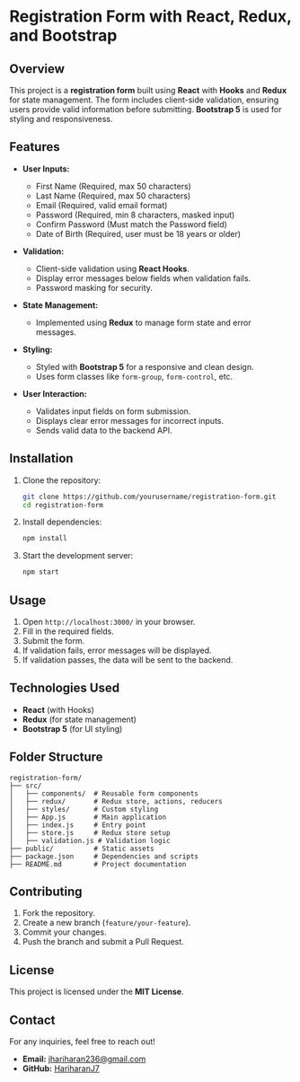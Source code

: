 # Registration Form with React, Redux, and Bootstrap

## Overview
This project is a **registration form** built using **React** with **Hooks** and **Redux** for state management. The form includes client-side validation, ensuring users provide valid information before submitting. **Bootstrap 5** is used for styling and responsiveness.

## Features
- **User Inputs:**
  - First Name (Required, max 50 characters)
  - Last Name (Required, max 50 characters)
  - Email (Required, valid email format)
  - Password (Required, min 8 characters, masked input)
  - Confirm Password (Must match the Password field)
  - Date of Birth (Required, user must be 18 years or older)

- **Validation:**
  - Client-side validation using **React Hooks**.
  - Display error messages below fields when validation fails.
  - Password masking for security.

- **State Management:**
  - Implemented using **Redux** to manage form state and error messages.

- **Styling:**
  - Styled with **Bootstrap 5** for a responsive and clean design.
  - Uses form classes like `form-group`, `form-control`, etc.

- **User Interaction:**
  - Validates input fields on form submission.
  - Displays clear error messages for incorrect inputs.
  - Sends valid data to the backend API.

## Installation
1. Clone the repository:
   ```sh
   git clone https://github.com/yourusername/registration-form.git
   cd registration-form
   ```
2. Install dependencies:
   ```sh
   npm install
   ```
3. Start the development server:
   ```sh
   npm start
   ```

## Usage
1. Open `http://localhost:3000/` in your browser.
2. Fill in the required fields.
3. Submit the form.
4. If validation fails, error messages will be displayed.
5. If validation passes, the data will be sent to the backend.

## Technologies Used
- **React** (with Hooks)
- **Redux** (for state management)
- **Bootstrap 5** (for UI styling)

## Folder Structure
```
registration-form/
├── src/
│   ├── components/  # Reusable form components
│   ├── redux/       # Redux store, actions, reducers
│   ├── styles/      # Custom styling
│   ├── App.js       # Main application
│   ├── index.js     # Entry point
│   ├── store.js     # Redux store setup
│   ├── validation.js # Validation logic
├── public/          # Static assets
├── package.json     # Dependencies and scripts
├── README.md        # Project documentation
```

## Contributing
1. Fork the repository.
2. Create a new branch (`feature/your-feature`).
3. Commit your changes.
4. Push the branch and submit a Pull Request.

## License
This project is licensed under the **MIT License**.

## Contact
For any inquiries, feel free to reach out!
- **Email:** jhariharan236@gmail.com
- **GitHub:** [HariharanJ7](https://github.com/HariharanJ7/Simple_registration/)

